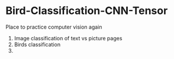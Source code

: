 # Bird-Classification-CNN-Tensor

Place to practice computer vision again
1. Image classification of text vs picture pages
2. Birds classification
3. 
